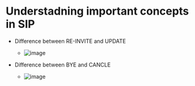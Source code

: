 # Understadning important concepts in SIP
  * Difference between RE-INVITE and UPDATE
      * ![image](https://user-images.githubusercontent.com/32083899/235314904-3bec80b5-9d61-47af-847e-489b18c606c2.png)

  * Difference between BYE and CANCLE
   
     * ![image](https://user-images.githubusercontent.com/32083899/235315710-e0e82ef1-3ef8-42d1-a2f3-d954e62a89db.png)
